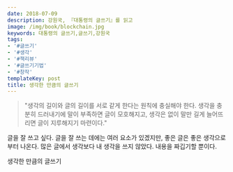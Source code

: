 ```yaml
---
date: 2018-07-09
description: 강원국, 『대통령의 글쓰기』를 읽고
image: /img/book/blockchain.jpg
keywords: 대통령의 글쓰기,글쓰기,강원국
tags:
- '#글쓰기'
- '#생각'
- '#책리뷰'
- '#글쓰기기법'
- '#창작'
templateKey: post
title: 생각한 만큼의 글쓰기
---
```


> "생각의 길이와 글의 길이를 서로 같게 한다는 원칙에 충실해야 한다. 생각을 충분히 드러내기에 말이 부족하면 글이 모호해지고, 생각은 없이 말만 길게 늘어뜨리면 글이 지루해지기 마련이다."

글을 잘 쓰고 싶다. 글을 잘 쓰는 데에는 여러 요소가 있겠지만, 좋은 글은 좋은 생각으로부터 나온다. 많은 글에서 생각보다 내 생각을 쓰지 않았다. 내용을 짜깁기할 뿐이다.

생각한 만큼의 글쓰기